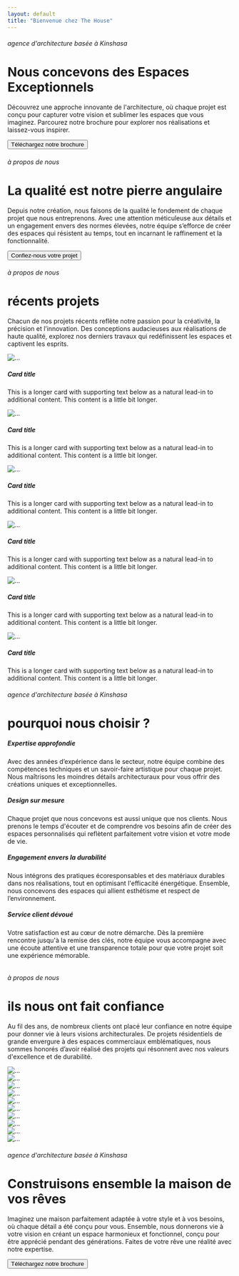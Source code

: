 ```yaml
---
layout: default
title: "Bienvenue chez The House"
---
```


<div class="container-fluid">
    <div class="row align-items-end th-hero p-xxl-5 p-lg-5 p-3">
        <div class="col-xxl-5 col-lg-6 col-12">
            <h6 class="text-uppercase fw-bold text-white">
                agence d'architecture basée à Kinshasa
            </h6>
            <h1 class="text-uppercase fw-bold text-white">
                Nous concevons des Espaces Exceptionnels
            </h1>
        </div>
        <div class="col-xxl-3 offset-xxl-4 col-lg-5 offset-lg-1">
            <p class="text-white">
                Découvrez une approche innovante de l'architecture, où chaque projet est conçu pour capturer votre vision et sublimer les espaces que vous imaginez. Parcourez notre brochure pour explorer nos réalisations et laissez-vous inspirer.
            </p>
            <div class="d-grid gap-2">
                <button class="btn btn-primary" type="button">Téléchargez notre brochure</button>
            </div>
        </div>
    </div>
</div>

<div class="container-fluid p-xxl-5 p-lg-5 p-3 mt-5 mb-5">
    <div class="row align-items-start about-section">
        <div class="col-xxl-5 col-lg-6 col-12">
            <h6 class="text-uppercase fw-bold">
                à propos de nous
            </h6>
            <h1 class="text-uppercase fw-bold">
                La qualité est notre pierre angulaire
            </h1>
            <p>
                Depuis notre création, nous faisons de la qualité le fondement de chaque projet que nous entreprenons. Avec une attention méticuleuse aux détails et un engagement envers des normes élevées, notre équipe s’efforce de créer des espaces qui résistent au temps, tout en incarnant le raffinement et la fonctionnalité.
            </p>
            <div class="">
                <button class="btn btn-primary mb-5" type="button">Confiez-nous votre projet</button>
            </div>
        </div>
        <div class="col-xxl-5 offset-xxl-2 col-lg-6 offset-lg-0 col-12">
            <img class="img-fluid" src="/assets/images/th-img-about.webp" alt="">
        </div>
    </div>
</div>

<div class="container-fluid p-xxl-5 p-lg-5 p-3  mt-5 mb-5">
    <div class="row align-items-end projets-section">
        <div class="col-xxl-6 col-lg-6">
            <h6 class="text-uppercase fw-bold">
                à propos de nous
            </h6>
            <h1 class="text-uppercase fw-bold">
                récents projets
            </h1>
            <p>
                Chacun de nos projets récents reflète notre passion pour la créativité, la précision et l’innovation. Des conceptions audacieuses aux réalisations de haute qualité, explorez nos derniers travaux qui redéfinissent les espaces et captivent les esprits.
            </p>
        </div>
        <div class="col-xxl-12">
            <div class="row row-cols-1 row-cols-xxl-3 row-cols-lg-3 g-4">
                <div class="col">
                    <div class="card h-100">
                        <img src="/assets/images/th-img-h1.webp" class="card-img-top" alt="...">
                        <div class="card-body">
                            <h5 class="card-title">Card title</h5>
                            <p class="card-text">This is a longer card with supporting text below as a natural lead-in to additional content. This content is a little bit longer.</p>
                        </div>
                    </div>
                </div>
                <div class="col">
                    <div class="card h-100">
                        <img src="/assets/images/th-img-h2.webp" class="card-img-top" alt="...">
                        <div class="card-body">
                            <h5 class="card-title">Card title</h5>
                            <p class="card-text">This is a longer card with supporting text below as a natural lead-in to additional content. This content is a little bit longer.</p>
                        </div>
                    </div>
                </div>
                <div class="col">
                    <div class="card h-100">
                        <img src="/assets/images/th-img-h3.webp" class="card-img-top" alt="...">
                        <div class="card-body">
                            <h5 class="card-title">Card title</h5>
                            <p class="card-text">This is a longer card with supporting text below as a natural lead-in to additional content. This content is a little bit longer.</p>
                        </div>
                    </div>
                </div>
                <div class="col">
                    <div class="card h-100">
                        <img src="/assets/images/th-img-h4.webp" class="card-img-top" alt="...">
                        <div class="card-body">
                            <h5 class="card-title">Card title</h5>
                            <p class="card-text">This is a longer card with supporting text below as a natural lead-in to additional content. This content is a little bit longer.</p>
                        </div>
                    </div>
                </div>
                <div class="col">
                    <div class="card h-100">
                        <img src="/assets/images/th-img-h5.webp" class="card-img-top" alt="...">
                        <div class="card-body">
                            <h5 class="card-title">Card title</h5>
                            <p class="card-text">This is a longer card with supporting text below as a natural lead-in to additional content. This content is a little bit longer.</p>
                        </div>
                    </div>
                </div>
                <div class="col">
                    <div class="card h-100">
                        <img src="/assets/images/th-img-h1.webp" class="card-img-top" alt="...">
                        <div class="card-body">
                            <h5 class="card-title">Card title</h5>
                            <p class="card-text">This is a longer card with supporting text below as a natural lead-in to additional content. This content is a little bit longer.</p>
                        </div>
                    </div>
                </div>
            </div>
        </div>
    </div>
</div>

<div class="container-fluid bg-dark p-xxl-5 p-lg-5 p-3">
    <div class="row align-items-center pourquoi-section">
        <div class="col-xxl-7 col-lg-8">
            <h6 class="text-uppercase fw-bold text-white mt-3">
                agence d'architecture basée à Kinshasa
            </h6>
            <h1 class="text-uppercase fw-bold text-white">
                pourquoi nous choisir ?
            </h1>
            <div class="row row-cols-1 row-cols-xxl-2 row-cols-lg-2 g-4">
                <div class="col">
                    <div class="card h-100">
                        <div class="card-body">
                            <h5 class="card-title">Expertise approfondie</h5>
                            <p class="card-text">
                                Avec des années d’expérience dans le secteur, notre équipe combine des compétences techniques et un savoir-faire artistique pour chaque projet. Nous maîtrisons les moindres détails architecturaux pour vous offrir des créations uniques et exceptionnelles.
                            </p>
                        </div>
                    </div>
                </div>
                <div class="col">
                    <div class="card h-100">
                        <div class="card-body">
                            <h5 class="card-title">Design sur mesure</h5>
                            <p class="card-text">
                                Chaque projet que nous concevons est aussi unique que nos clients. Nous prenons le temps d'écouter et de comprendre vos besoins afin de créer des espaces personnalisés qui reflètent parfaitement votre vision et votre mode de vie.
                            </p>
                        </div>
                    </div>
                </div>
                <div class="col">
                    <div class="card h-100">
                        <div class="card-body">
                            <h5 class="card-title">Engagement envers la durabilité</h5>
                            <p class="card-text">
                                Nous intégrons des pratiques écoresponsables et des matériaux durables dans nos réalisations, tout en optimisant l'efficacité énergétique. Ensemble, nous concevons des espaces qui allient esthétisme et respect de l’environnement.
                            </p>
                        </div>
                    </div>
                </div>
                <div class="col">
                    <div class="card h-100">
                        <div class="card-body">
                            <h5 class="card-title">Service client dévoué </h5>
                            <p class="card-text">
                                Votre satisfaction est au cœur de notre démarche. Dès la première rencontre jusqu'à la remise des clés, notre équipe vous accompagne avec une écoute attentive et une transparence totale pour que votre projet soit une expérience mémorable.
                            </p>
                        </div>
                    </div>
                </div>
            </div>
        </div>
        <div class="col-xxl-5 col-lg-4">
            <img src="/assets/images/th-img-pourquoi.webp" alt="" class="img-fluid">
        </div>
    </div>
</div>

<div class="container-fluid p-xxl-5 p-lg-5 p-3  confiance-section">
    <div class="row align-items-end mt-5 mb-5">
        <div class="col-xxl-6 col-lg-7 col-12">
            <h6 class="text-uppercase fw-bold">
                à propos de nous
            </h6>
            <h1 class="text-uppercase fw-bold">
                ils nous ont fait confiance
            </h1>
            <p>
                Au fil des ans, de nombreux clients ont placé leur confiance en notre équipe pour donner vie à leurs visions architecturales. De projets résidentiels de grande envergure à des espaces commerciaux emblématiques, nous sommes honorés d’avoir réalisé des projets qui résonnent avec nos valeurs d'excellence et de durabilité.
            </p>
        </div>
        <div class="col-xxl-12 col-lg-12">
            <div class="row row-cols-3 row-cols-xxl-5 row-cols-lg-5 g-4 p-xxl-5 p-lg-5 p-3">
                <div class="col">
                    <div class="card h-100">
                        <img src="/assets/images/th-img-apple.webp" class="card-img-top" alt="...">
                    </div>
                </div>
                <div class="col">
                    <div class="card h-100">
                        <img src="/assets/images/th-img-amazon.webp" class="card-img-top" alt="...">
                    </div>
                </div>
                <div class="col">
                    <div class="card h-100">
                        <img src="/assets/images/th-img.webp" class="card-img-top" alt="...">
                    </div>
                </div>
                <div class="col">
                    <div class="card h-100">
                        <img src="/assets/images/th-img-fedex.webp" class="card-img-top" alt="...">
                    </div>
                </div>
                <div class="col">
                    <div class="card h-100">
                        <img src="/assets/images/th-img-macdo.webp" class="card-img-top" alt="...">
                    </div>
                </div>
                <div class="col">
                    <div class="card h-100">
                        <img src="/assets/images/th-img-mercedes.webp" class="card-img-top" alt="...">
                    </div>
                </div>
                <div class="col">
                    <div class="card h-100">
                        <img src="/assets/images/th-img-nike.webp" class="card-img-top" alt="...">
                    </div>
                </div>
                <div class="col">
                    <div class="card h-100">
                        <img src="/assets/images/th-img-star.png" class="card-img-top" alt="...">
                    </div>
                </div>
                <div class="col">
                    <div class="card h-100">
                        <img src="/assets/images/th-img-toyota.webp" class="card-img-top" alt="...">
                    </div>
                </div>
                <div class="col">
                    <div class="card h-100">
                        <img src="/assets/images/th-img-mercedes.webp" class="card-img-top" alt="...">
                    </div>
                </div>
            </div>
        </div>
    </div>
</div>

<div class="container-fluid">
    <div class="row align-items-end talk-section p-xxl-5 p-lg-5 p-3 ">
        <div class="col-xxl-5 col-lg-5 mt-xxl-5 mt-lg-5 mb-xxl-5 mb-lg-5">
            <h6 class="text-uppercase fw-bold text-white">
                agence d'architecture basée à Kinshasa
            </h6>
            <h1 class="text-uppercase fw-bold text-white">
                Construisons ensemble la maison de vos rêves
            </h1>
               <p class="text-white">
                Imaginez une maison parfaitement adaptée à votre style et à vos besoins, où chaque détail a été conçu pour vous. Ensemble, nous donnerons vie à votre vision en créant un espace harmonieux et fonctionnel, conçu pour être apprécié pendant des générations. Faites de votre rêve une réalité avec notre expertise.
            </p>
            <div class="">
                <button class="btn btn-primary" type="button">Téléchargez notre brochure</button>
            </div>
        </div>
    </div>
</div>